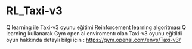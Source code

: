 # RL_Taxi-v3
Q learning ile Taxi-v3 oyunu eğitimi
Reinforcement learning algoritması Q learning kullanarak Gym open ai enviromentı olan Taxi-v3 oyunu eğitildi
oyun hakkında detaylı bilgi için : https://gym.openai.com/envs/Taxi-v3/
